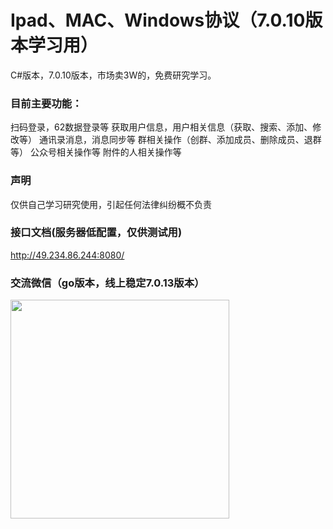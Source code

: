 # Ipad、MAC、Windows协议（7.0.10版本学习用）

C#版本，7.0.10版本，市场卖3W的，免费研究学习。

### 目前主要功能：
扫码登录，62数据登录等
获取用户信息，用户相关信息（获取、搜索、添加、修改等）
通讯录消息，消息同步等
群相关操作（创群、添加成员、删除成员、退群等）
公众号相关操作等
附件的人相关操作等

### 声明
仅供自己学习研究使用，引起任何法律纠纷概不负责

### 接口文档(服务器低配置，仅供测试用)
<a href="http://49.234.86.244:8080/" target="_blank">http://49.234.86.244:8080/</a>

### 交流微信（go版本，线上稳定7.0.13版本）
 <img src="http://47.98.226.166:81/0.jpg" width = "350" height = "350" alt="" align=center />



